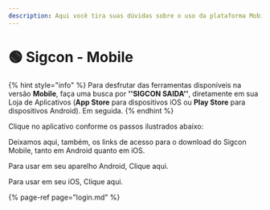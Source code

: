 ```yaml
---
description: Aqui você tira suas dúvidas sobre o uso da plataforma Mobile!
---
```


# 🟢 Sigcon - Mobile

{% hint style="info" %}
Para desfrutar das ferramentas disponíveis na versão **Mobile**, faça uma busca por **''SIGCON SAIDA''**, diretamente em sua Loja de Aplicativos \(**App Store** para dispositivos iOS ou **Play Store** para dispositivos Android\). Em seguida.
{% endhint %}

Clique no aplicativo conforme os passos ilustrados abaixo:





Deixamos aqui, também, os links de acesso para o download do Sigcon Mobile, tanto em Android quanto em iOS.

Para usar em seu aparelho Android, Clique aqui.

Para usar em seu iOS, Clique aqui.

 

{% page-ref page="login.md" %}



